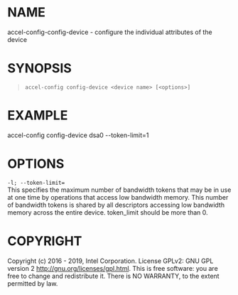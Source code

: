 
NAME
====

accel-config-config-device - configure the individual attributes of the
device

SYNOPSIS
========

>     accel-config config-device <device name> [<options>]

EXAMPLE
=======

accel-config config-device dsa0 --token-limit=1

OPTIONS
=======

`-l; --token-limit=`  
This specifies the maximum number of bandwidth tokens that may be in use
at one time by operations that access low bandwidth memory. This number
of bandwidth tokens is shared by all descriptors accessing low bandwidth
memory across the entire device. token\_limit should be more than 0.

COPYRIGHT
=========

Copyright (c) 2016 - 2019, Intel Corporation. License GPLv2: GNU GPL
version 2 <http://gnu.org/licenses/gpl.html>. This is free software: you
are free to change and redistribute it. There is NO WARRANTY, to the
extent permitted by law.
